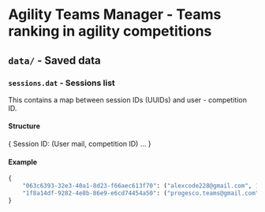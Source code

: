 # Agility Teams Manager - Teams ranking in agility competitions

## `data/`  - Saved data

### `sessions.dat` - Sessions list

This contains a map between session IDs (UUIDs) and user - competition ID.

#### Structure

{
    Session ID: (User mail, competition ID)
    ...
}

#### Example

```python
{
    "063c6393-32e3-40a1-8d23-f66aec613f70": ("alexcode228@gmail.com", 10956),
    "1f8a14df-9282-4e8b-86e9-e6cd74454a50": ("progesco.teams@gmail.com", 11293),
}
```
